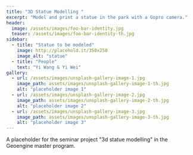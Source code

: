 ```yaml
---
title: "3D Statue Modelling "
excerpt: "Model and print a statue in the park with a Gopro camera."
header:
  image: /assets/images/foo-bar-identity.jpg
  teaser: /assets/images/foo-bar-identity-th.jpg
sidebar:
  - title: "Statue to be modeled"
    image: http://placehold.it/350x250
    image_alt: "statue"
  - title: "People"
    text: "Yi Wang & Yi Wei"
gallery:
  - url: /assets/images/unsplash-gallery-image-1.jpg
    image_path: assets/images/unsplash-gallery-image-1-th.jpg
    alt: "placeholder image 1"
  - url: /assets/images/unsplash-gallery-image-2.jpg
    image_path: assets/images/unsplash-gallery-image-2-th.jpg
    alt: "placeholder image 2"
  - url: /assets/images/unsplash-gallery-image-3.jpg
    image_path: assets/images/unsplash-gallery-image-3-th.jpg
    alt: "placeholder image 3"
---
```


A placeholder for the seminar project "3d statue modelling" in the Geoengine master program.

